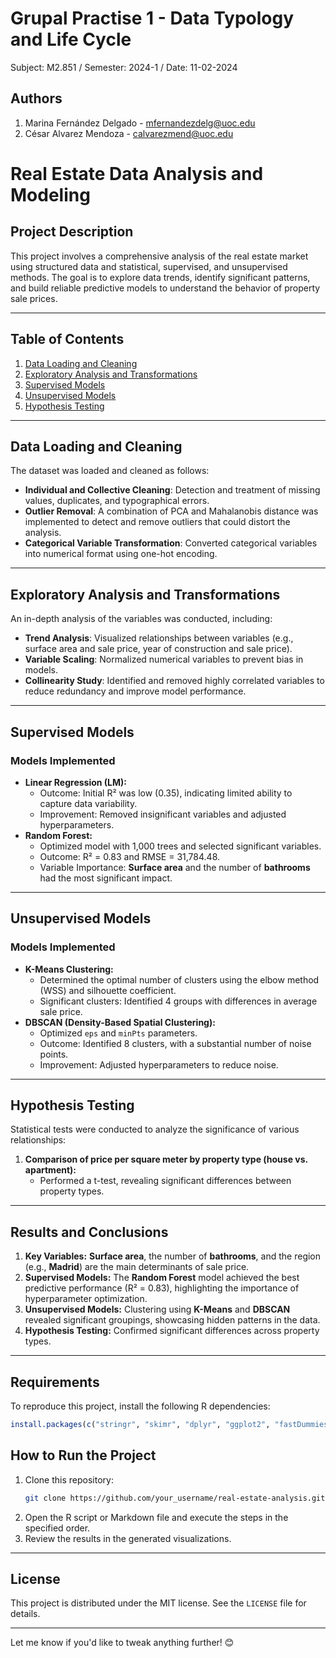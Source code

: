 # Grupal Practise 1 - Data Typology and Life Cycle
Subject: M2.851 / Semester: 2024-1 / Date: 11-02-2024

## Authors
1) Marina Fernández Delgado - mfernandezdelg@uoc.edu
2) César Alvarez Mendoza - calvarezmend@uoc.edu


# Real Estate Data Analysis and Modeling

## Project Description
This project involves a comprehensive analysis of the real estate market using structured data and statistical, supervised, and unsupervised methods. The goal is to explore data trends, identify significant patterns, and build reliable predictive models to understand the behavior of property sale prices.

---

## Table of Contents
1. [Data Loading and Cleaning](#data-loading-and-cleaning)
2. [Exploratory Analysis and Transformations](#exploratory-analysis-and-transformations)
3. [Supervised Models](#supervised-models)
4. [Unsupervised Models](#unsupervised-models)
5. [Hypothesis Testing](#hypothesis-testing)

---

## Data Loading and Cleaning

The dataset was loaded and cleaned as follows:
- **Individual and Collective Cleaning**: Detection and treatment of missing values, duplicates, and typographical errors.
- **Outlier Removal**: A combination of PCA and Mahalanobis distance was implemented to detect and remove outliers that could distort the analysis.
- **Categorical Variable Transformation**: Converted categorical variables into numerical format using one-hot encoding.

---

## Exploratory Analysis and Transformations

An in-depth analysis of the variables was conducted, including:
- **Trend Analysis**: Visualized relationships between variables (e.g., surface area and sale price, year of construction and sale price).
- **Variable Scaling**: Normalized numerical variables to prevent bias in models.
- **Collinearity Study**: Identified and removed highly correlated variables to reduce redundancy and improve model performance.

---

## Supervised Models

### Models Implemented
- **Linear Regression (LM):**
  - Outcome: Initial R² was low (0.35), indicating limited ability to capture data variability.
  - Improvement: Removed insignificant variables and adjusted hyperparameters.
- **Random Forest:**
  - Optimized model with 1,000 trees and selected significant variables.
  - Outcome: R² = 0.83 and RMSE = 31,784.48.
  - Variable Importance: **Surface area** and the number of **bathrooms** had the most significant impact.

---

## Unsupervised Models

### Models Implemented
- **K-Means Clustering:**
  - Determined the optimal number of clusters using the elbow method (WSS) and silhouette coefficient.
  - Significant clusters: Identified 4 groups with differences in average sale price.
- **DBSCAN (Density-Based Spatial Clustering):**
  - Optimized `eps` and `minPts` parameters.
  - Outcome: Identified 8 clusters, with a substantial number of noise points.
  - Improvement: Adjusted hyperparameters to reduce noise.

---

## Hypothesis Testing

Statistical tests were conducted to analyze the significance of various relationships:
1. **Comparison of price per square meter by property type (house vs. apartment):**
   - Performed a t-test, revealing significant differences between property types.

---

## Results and Conclusions

1. **Key Variables:** **Surface area**, the number of **bathrooms**, and the region (e.g., **Madrid**) are the main determinants of sale price.
2. **Supervised Models:** The **Random Forest** model achieved the best predictive performance (R² = 0.83), highlighting the importance of hyperparameter optimization.
3. **Unsupervised Models:** Clustering using **K-Means** and **DBSCAN** revealed significant groupings, showcasing hidden patterns in the data.
4. **Hypothesis Testing:** Confirmed significant differences across property types.

---

## Requirements
To reproduce this project, install the following R dependencies:
```R
install.packages(c("stringr", "skimr", "dplyr", "ggplot2", "fastDummies", "randomForest", "car", "cluster", "FNN", "dbscan"))
```

## How to Run the Project

1. Clone this repository:
   ```bash
   git clone https://github.com/your_username/real-estate-analysis.git
   ```
2. Open the R script or Markdown file and execute the steps in the specified order.
3. Review the results in the generated visualizations.

---


## License
This project is distributed under the MIT license. See the `LICENSE` file for details.

---

Let me know if you'd like to tweak anything further! 😊
